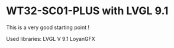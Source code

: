 # WT32-SC01-PLUS with LVGL 9.1

This is a very good starting point !

Used libraries:
LVGL V 9.1
LoyanGFX


